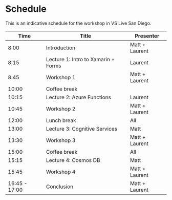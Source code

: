# Schedule

This is an indicative schedule for the workshop in VS Live San Diego.

__Time__ | __Title__ | __Presenter__
---------|------|----------
8:00 | Introduction | Matt + Laurent
8:15 | Lecture 1: Intro to Xamarin + Forms |Laurent
8:45 | Workshop 1 | Matt + Laurent
10:00 | Coffee break
10:15 | Lecture 2: Azure Functions | Laurent
10:45 | Workshop 2 | Matt + Laurent
12:00 | Lunch break | All
13:00 | Lecture 3: Cognitive Services | Matt
13:30 | Workshop 3 | Matt + Laurent
15:00 | Coffee break | All
15:15 | Lecture 4: Cosmos DB | Matt
15:45 | Workshop 4 | Matt + Laurent
16:45 - 17:00 | Conclusion | Matt + Laurent
